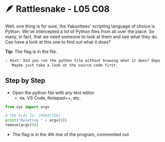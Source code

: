 # 🪶 Rattlesnake - L05 C08

Well, one thing is for sure, the Yakoottees' scripting language of choice is Python. We've intercepted a lot of Python files from all over the place. So many, in fact, that we need someone to look at them and see what they do. Can have a look at this one to find out what it does?

**Tip:** The flag is in the file.

```txt
💡 Hint: Did you run the python file without knowing what it does? Oops.
   Maybe just take a look at the source code first.
```

## Step by Step

- Open the python file with any text editor
  - ex. VS Code, Notepad++, etc.

```python
from sys import argv

# THE FLAG IS: [REDACTED]
print("Deleting " + argv[0])
remove(argv[0])
```

- The flag is in the 4th line of the program, commented out

